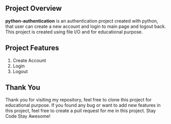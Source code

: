 ## Project Overview
**python-authentication** is an authentication project created with python, that user can create a new account and login to main page and logout back. This project is created using file I/O and for educational purpose.

## Project Features
1. Create Account
2. Login
3. Logout

## Thank You
Thank you for visiting my repository, feel free to clone this project for educational purpose. If you found any bug or want to add new features in this project, feel free to create a pull request for me in this project. Stay Code Stay Awesome!
